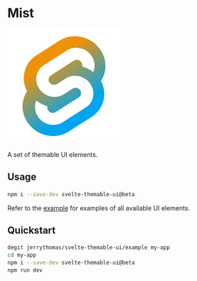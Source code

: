 # Mist

![Mist](mist.svg)

A set of themable UI elements.

## Usage

```bash
npm i --save-dev svelte-themable-ui@beta
```

Refer to the [example](example) for examples of all available UI elements.

## Quickstart

```bash
degit jerrythomas/svelte-themable-ui/example my-app
cd my-app
npm i --save-dev svelte-themable-ui@beta
npm run dev
```
